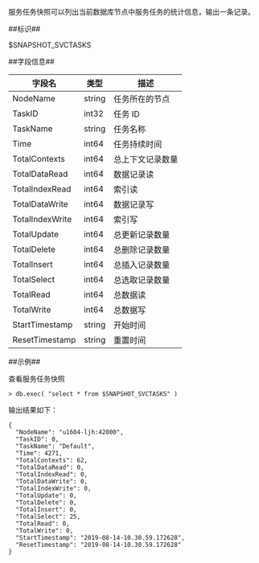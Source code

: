 
服务任务快照可以列出当前数据库节点中服务任务的统计信息，输出一条记录。

##标识##

$SNAPSHOT_SVCTASKS

##字段信息##

| 字段名            | 类型          | 描述                                               |
| ----------------- | ------------- | -------------------------------------------------- |
| NodeName  | string       | 任务所在的节点                         |
| TaskID         | int32        | 任务 ID                                           |
| TaskName          | string        | 任务名称                           |
| Time | int64         |  任务持续时间                              |
| TotalContexts     | int64         | 总上下文记录数量                                   |
| TotalDataRead     | int64         | 数据记录读                                         |
| TotalIndexRead    | int64         | 索引读                                             |
| TotalDataWrite    | int64         | 数据记录写                                         |
| TotalIndexWrite   | int64         | 索引写                                             |
| TotalUpdate       | int64         | 总更新记录数量                                     |
| TotalDelete       | int64         | 总删除记录数量                                     |
| TotalInsert       | int64         | 总插入记录数量                                     |
| TotalSelect       | int64         | 总选取记录数量                                     |
| TotalRead         | int64         | 总数据读                                           |
| TotalWrite        | int64         | 总数据写                                           |
| StartTimestamp    | string        | 开始时间                     |
| ResetTimestamp    | string        | 重置时间                     |
##示例##

查看服务任务快照

```lang-javascript
> db.exec( "select * from $SNAPSHOT_SVCTASKS" )
```

输出结果如下：

```lang-json
{
  "NodeName": "u1604-ljh:42000",
  "TaskID": 0,
  "TaskName": "Default",
  "Time": 4271,
  "TotalContexts": 62,
  "TotalDataRead": 0,
  "TotalIndexRead": 0,
  "TotalDataWrite": 0,
  "TotalIndexWrite": 0,
  "TotalUpdate": 0,
  "TotalDelete": 0,
  "TotalInsert": 0,
  "TotalSelect": 25,
  "TotalRead": 0,
  "TotalWrite": 0,
  "StartTimestamp": "2019-08-14-10.30.59.172628",
  "ResetTimestamp": "2019-08-14-10.30.59.172628"
}
```